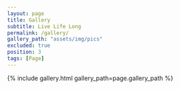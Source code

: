 ```yaml
---
layout: page
title: Gallery
subtitle: Live Life Long 
permalink: /gallery/
gallery_path: "assets/img/pics"
excluded: true
position: 3
tags: [Page]
---
```


<style>
img {
    width: 20%;
}
</style>

{% include gallery.html gallery_path=page.gallery_path %}
